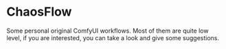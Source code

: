 # ChaosFlow
Some personal original ComfyUI workflows.
Most of them are quite low level, if you are interested, you can take a look and give some suggestions.
